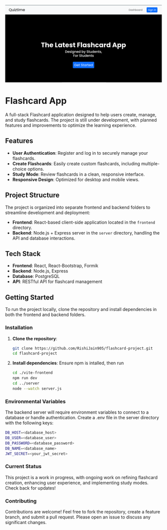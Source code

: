 ![image](./homepage.png)

# Flashcard App

A full-stack Flashcard application designed to help users create, manage, and study flashcards. The project is still under development, with planned features and improvements to optimize the learning experience.

## Features

- **User Authentication**: Register and log in to securely manage your flashcards.
- **Create Flashcards**: Easily create custom flashcards, including multiple-choice options.
- **Study Mode**: Review flashcards in a clean, responsive interface.
- **Responsive Design**: Optimized for desktop and mobile views.

## Project Structure

The project is organized into separate frontend and backend folders to streamline development and deployment:

- **Frontend**: React-based client-side application located in the `frontend` directory.
- **Backend**: Node.js + Express server in the `server` directory, handling the API and database interactions.

## Tech Stack

- **Frontend**: React, React-Bootstrap, Formik
- **Backend**: Node.js, Express
- **Database**: PostgreSQL
- **API**: RESTful API for flashcard management

## Getting Started

To run the project locally, clone the repository and install dependencies in both the frontend and backend folders.

### Installation

1. **Clone the repository**:
   ```bash
   git clone https://github.com/RishiJain905/flashcard-project.git
   cd flashcard-project
2. **Install dependencies**:
    Ensure npm is intalled, then run
    ```bash
    cd ./vite-frontend
    npm run dev
    cd ../server
    node --watch server.js

### Environmental Variables
The backend server will require environment variables to connect to a database or handle authentication. Create a .env file in the server directory with the following keys:

```bash
DB_HOST=<database_host>
DB_USER=<database_user>
DB_PASSWORD=<database_password>
DB_NAME=<database_name>
JWT_SECRET=<your_jwt_secret>
```
### Current Status
This project is a work in progress, with ongoing work on refining flashcard creation, enhancing user experience, and implementing study modes. Check back for updates!

### Contributing
Contributions are welcome! Feel free to fork the repository, create a feature branch, and submit a pull request. Please open an issue to discuss any significant changes.

